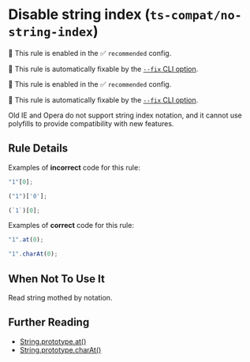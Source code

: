 # Disable string index (`ts-compat/no-string-index`)

💼 This rule is enabled in the ✅ `recommended` config.

🔧 This rule is automatically fixable by the [`--fix` CLI option](https://eslint.org/docs/latest/user-guide/command-line-interface#--fix).

<!-- end auto-generated rule header -->

💼 This rule is enabled in the ✅ `recommended` config.

🔧 This rule is automatically fixable by the [`--fix` CLI option](https://eslint.org/docs/latest/user-guide/command-line-interface#--fix).

<!-- end auto-generated rule header -->

Old IE and Opera do not support string index notation, and it cannot use polyfills to provide compatibility with new features.

## Rule Details

Examples of **incorrect** code for this rule:

```js
"1"[0];

("1")['0'];

(`1`)[0];
```

Examples of **correct** code for this rule:

```js
"1".at(0);

"1".charAt(0);
```

## When Not To Use It

Read string mothed by notation.

## Further Reading

* [String.prototype.at()](https://developer.mozilla.org/zh-CN/docs/Web/JavaScript/Reference/Global_Objects/String/at)
* [String.prototype.charAt()](https://developer.mozilla.org/zh-CN/docs/Web/JavaScript/Reference/Global_Objects/String/charAt)
